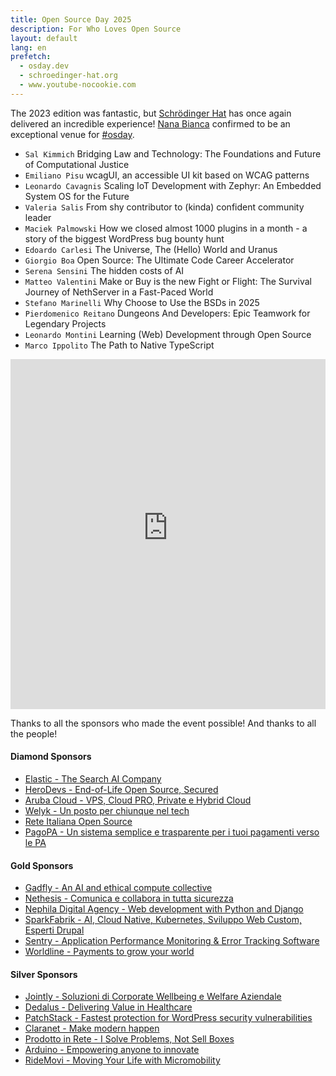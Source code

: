 ```yaml
---
title: Open Source Day 2025
description: For Who Loves Open Source
layout: default
lang: en
prefetch:
  - osday.dev
  - schroedinger-hat.org 
  - www.youtube-nocookie.com
---
```


The 2023 edition was fantastic, but [Schrödinger Hat](https://schroedinger-hat.org) has once again delivered an incredible experience! [Nana Bianca](https://nanabianca.it) confirmed to be an exceptional venue for [#osday](https://osday.dev).

- `Sal Kimmich` Bridging Law and Technology: The Foundations and Future of Computational Justice
- `Emiliano Pisu` wcagUI, an accessible UI kit based on WCAG patterns
- `Leonardo Cavagnis` Scaling IoT Development with Zephyr: An Embedded System OS for the Future
- `Valeria Salis` From shy contributor to (kinda) confident community leader
- `Maciek Palmowski` How we closed almost 1000 plugins in a month - a story of the biggest WordPress bug bounty hunt
- `Edoardo Carlesi` The Universe, The (Hello) World and Uranus
- `Giorgio Boa` Open Source: The Ultimate Code Career Accelerator
- `Serena Sensini` The hidden costs of AI
- `Matteo Valentini` Make or Buy is the new Fight or Flight: The Survival Journey of NethServer in a Fast-Paced World
- `Stefano Marinelli` Why Choose to Use the BSDs in 2025
- `Pierdomenico Reitano` Dungeons And Developers: Epic Teamwork for Legendary Projects
- `Leonardo Montini` Learning (Web) Development through Open Source
- `Marco Ippolito` The Path to Native TypeScript

<iframe src="https://www.youtube-nocookie.com/embed/_IdH5YTBAGs" width="100%" height="560" title="Open Source Day 2025" allow="accelerometer; autoplay; clipboard-write; encrypted-media; gyroscope; picture-in-picture; web-share" referrerpolicy="strict-origin-when-cross-origin" crossorigin="anonymous" frameborder="0" allowfullscreen></iframe>

Thanks to all the sponsors who made the event possible! And thanks to all the people!

#### Diamond Sponsors
- [Elastic - The Search AI Company](https://www.elastic.co/)
- [HeroDevs - End-of-Life Open Source, Secured](https://www.herodevs.com/)
- [Aruba Cloud - VPS, Cloud PRO, Private e Hybrid Cloud](https://www.cloud.it/)
- [Welyk - Un posto per chiunque nel tech](https://welyk.tech/)
- [Rete Italiana Open Source](https://www.reteitalianaopensource.net/)
- [PagoPA - Un sistema semplice e trasparente per i tuoi pagamenti verso le PA](https://www.pagopa.gov.it/)

#### Gold Sponsors
- [Gadfly - An AI and ethical compute collective](https://gadfly.ai/)
- [Nethesis - Comunica e collabora in tutta sicurezza](https://www.nethesis.it/)
- [Nephila Digital Agency - Web development with Python and Django](https://www.nephila.digital/)
- [SparkFabrik - AI, Cloud Native, Kubernetes, Sviluppo Web Custom, Esperti Drupal](https://www.sparkfabrik.com/)
- [Sentry - Application Performance Monitoring & Error Tracking Software](https://sentry.io/)
- [Worldline - Payments to grow your world](https://worldline.com/)

#### Silver Sponsors
- [Jointly - Soluzioni di Corporate Wellbeing e Welfare Aziendale](https://www.jointly.pro/)
- [Dedalus - Delivering Value in Healthcare](https://www.dedalus.com/)
- [PatchStack - Fastest protection for WordPress security vulnerabilities](http://patchstack.com/)
- [Claranet - Make modern happen](https://www.claranet.com/)
- [Prodotto in Rete - I Solve Problems, Not Sell Boxes](https://prodottoinrete.it/)
- [Arduino - Empowering anyone to innovate](https://www.arduino.cc/)
- [RideMovi - Moving Your Life with Micromobility](https://www.ridemovi.com/)
